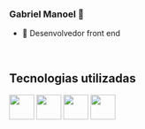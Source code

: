 ### Gabriel Manoel 👋



- 🌱 Desenvolvedor front end
<br>
<div> 
  <h2>Tecnologias utilizadas</h2>
  <img    width ="45px" src="https://cdn.jsdelivr.net/gh/devicons/devicon/icons/javascript/javascript-original.svg"/>
  <img    width ="45px" src="https://cdn.jsdelivr.net/gh/devicons/devicon/icons/react/react-original.svg" />
  <img    width ="45px" src="https://cdn.jsdelivr.net/gh/devicons/devicon/icons/html5/html5-original.svg" />
  <img    width ="45px" src="https://cdn.jsdelivr.net/gh/devicons/devicon/icons/css3/css3-original.svg" />
</div>
